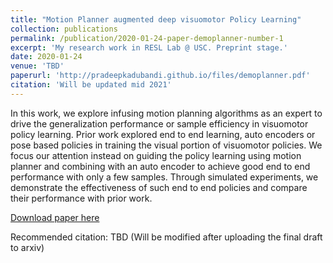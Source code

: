 ```yaml
---
title: "Motion Planner augmented deep visuomotor Policy Learning"
collection: publications
permalink: /publication/2020-01-24-paper-demoplanner-number-1
excerpt: 'My research work in RESL Lab @ USC. Preprint stage.'
date: 2020-01-24
venue: 'TBD'
paperurl: 'http://pradeepkadubandi.github.io/files/demoplanner.pdf'
citation: 'Will be updated mid 2021'
---
```

In this work, we explore infusing motion planning algorithms as an expert to drive the generalization performance or sample efficiency in visuomotor policy learning. Prior work explored end to end learning, auto encoders or pose based policies in training the visual portion of visuomotor policies. We focus our attention instead on guiding the policy learning using motion planner and combining with an auto encoder to achieve good end to end performance with only a few samples. Through simulated experiments, we demonstrate the effectiveness of such end to end policies and compare their performance with prior work.

[Download paper here](http://pradeepkadubandi.github.io/files/demoplanner.pdf)

Recommended citation: TBD (Will be modified after uploading the final draft to arxiv)